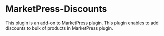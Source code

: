 # MarketPress-Discounts
This plugin is an add-on to MarketPress plugin. This plugin enables to add discounts to bulk of products in MarketPress plugin.
